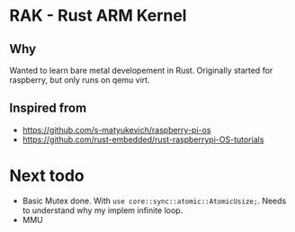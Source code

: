 # RAK - Rust ARM Kernel

## Why

Wanted to learn bare metal developement in Rust.
Originally started for raspberry, but only runs on qemu virt.

## Inspired from

- https://github.com/s-matyukevich/raspberry-pi-os
- https://github.com/rust-embedded/rust-raspberrypi-OS-tutorials

# Next todo

- Basic Mutex done. With `use core::sync::atomic::AtomicUsize;`. Needs to understand why my implem infinite loop.
- MMU
